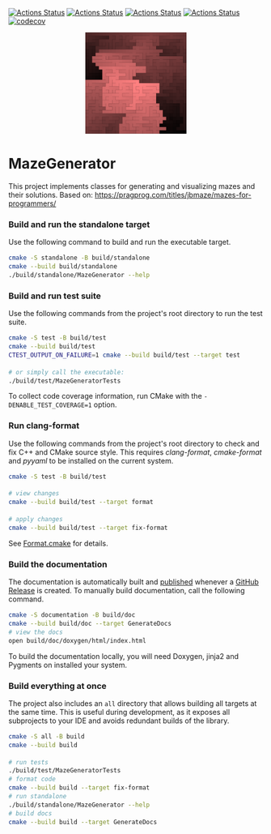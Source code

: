 [![Actions Status](https://github.com/danielplawrence/MazeGeneration/workflows/MacOS/badge.svg)](https://github.com/danielplawrence/MazeGeneration/actions)
[![Actions Status](https://github.com/danielplawrence/MazeGeneration/workflows/Windows/badge.svg)](https://github.com/danielplawrence/MazeGeneration/actions)
[![Actions Status](https://github.com/danielplawrence/MazeGeneration/workflows/Ubuntu/badge.svg)](https://github.com/danielplawrence/MazeGeneration/actions)
[![Actions Status](https://github.com/danielplawrence/MazeGeneration/workflows/Style/badge.svg)](https://github.com/danielplawrence/MazeGeneration/actions)
[![codecov](https://codecov.io/gh/danielplawrence/MazeGeneration/branch/master/graph/badge.svg)](https://codecov.io/gh/danielplawrence/MazeGeneration)

<p align="center">
  <img src="https://raw.githubusercontent.com/danielplawrence/MazeGeneration/master/.github/images/grid_distances.png" height="200" width="auto" />
</p>

# MazeGenerator

This project implements classes for generating and visualizing mazes and their solutions.
Based on: https://pragprog.com/titles/jbmaze/mazes-for-programmers/

### Build and run the standalone target

Use the following command to build and run the executable target.

```bash
cmake -S standalone -B build/standalone
cmake --build build/standalone
./build/standalone/MazeGenerator --help
```

### Build and run test suite

Use the following commands from the project's root directory to run the test suite.

```bash
cmake -S test -B build/test
cmake --build build/test
CTEST_OUTPUT_ON_FAILURE=1 cmake --build build/test --target test

# or simply call the executable: 
./build/test/MazeGeneratorTests
```

To collect code coverage information, run CMake with the `-DENABLE_TEST_COVERAGE=1` option.

### Run clang-format

Use the following commands from the project's root directory to check and fix C++ and CMake source style.
This requires _clang-format_, _cmake-format_ and _pyyaml_ to be installed on the current system.

```bash
cmake -S test -B build/test

# view changes
cmake --build build/test --target format

# apply changes
cmake --build build/test --target fix-format
```

See [Format.cmake](https://github.com/TheLartians/Format.cmake) for details.

### Build the documentation

The documentation is automatically built and [published](https://thelartians.github.io/ModernCppStarter) whenever a [GitHub Release](https://help.github.com/en/github/administering-a-repository/managing-releases-in-a-repository) is created.
To manually build documentation, call the following command.

```bash
cmake -S documentation -B build/doc
cmake --build build/doc --target GenerateDocs
# view the docs
open build/doc/doxygen/html/index.html
```

To build the documentation locally, you will need Doxygen, jinja2 and Pygments on installed your system.

### Build everything at once

The project also includes an `all` directory that allows building all targets at the same time.
This is useful during development, as it exposes all subprojects to your IDE and avoids redundant builds of the library.

```bash
cmake -S all -B build
cmake --build build

# run tests
./build/test/MazeGeneratorTests
# format code
cmake --build build --target fix-format
# run standalone
./build/standalone/MazeGenerator --help
# build docs
cmake --build build --target GenerateDocs
```